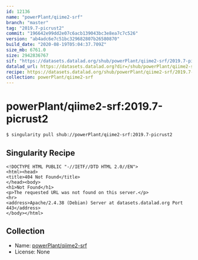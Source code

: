 ```yaml
---
id: 12136
name: "powerPlant/qiime2-srf"
branch: "master"
tag: "2019.7-picrust2"
commit: "196642e99dd2e07c6acb139043bc3e8ea7c7c526"
version: "ab4adc6e7c51bc329682807b26580870"
build_date: "2020-08-19T05:04:37.709Z"
size_mb: 6761.0
size: 2942836767
sif: "https://datasets.datalad.org/shub/powerPlant/qiime2-srf/2019.7-picrust2/2020-08-19-196642e9-ab4adc6e/ab4adc6e7c51bc329682807b26580870.sif"
datalad_url: https://datasets.datalad.org?dir=/shub/powerPlant/qiime2-srf/2019.7-picrust2/2020-08-19-196642e9-ab4adc6e/
recipe: https://datasets.datalad.org/shub/powerPlant/qiime2-srf/2019.7-picrust2/2020-08-19-196642e9-ab4adc6e/Singularity
collection: powerPlant/qiime2-srf
---
```


# powerPlant/qiime2-srf:2019.7-picrust2

```bash
$ singularity pull shub://powerPlant/qiime2-srf:2019.7-picrust2
```

## Singularity Recipe

```singularity
<!DOCTYPE HTML PUBLIC "-//IETF//DTD HTML 2.0//EN">
<html><head>
<title>404 Not Found</title>
</head><body>
<h1>Not Found</h1>
<p>The requested URL was not found on this server.</p>
<hr>
<address>Apache/2.4.38 (Debian) Server at datasets.datalad.org Port 443</address>
</body></html>
```

## Collection

 - Name: [powerPlant/qiime2-srf](https://github.com/powerPlant/qiime2-srf)
 - License: None

